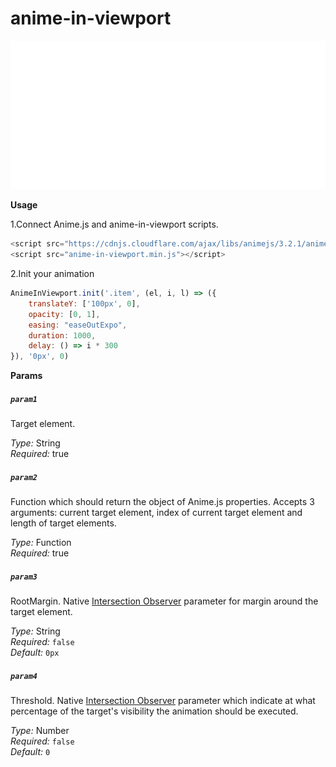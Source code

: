 # anime-in-viewport

![anime-in-viewport](/examples/example.gif)

**Usage**

1.Connect Anime.js and anime-in-viewport scripts.

```js 
<script src="https://cdnjs.cloudflare.com/ajax/libs/animejs/3.2.1/anime.min.js" integrity="sha512-z4OUqw38qNLpn1libAN9BsoDx6nbNFio5lA6CuTp9NlK83b89hgyCVq+N5FdBJptINztxn1Z3SaKSKUS5UP60Q==" crossorigin="anonymous" referrerpolicy="no-referrer"></script>
<script src="anime-in-viewport.min.js"></script>
```

2.Init your animation

```js
AnimeInViewport.init('.item', (el, i, l) => ({
    translateY: ['100px', 0],
    opacity: [0, 1],
    easing: "easeOutExpo",
    duration: 1000,
    delay: () => i * 300
}), '0px', 0)
```
     
**Params**

##### `param1`
Target element.

*Type:* String  
*Required:* true

##### `param2`
Function which should return the object of Anime.js properties. Accepts 3 arguments: current target element, index of current target element and length of target elements. 

*Type:* Function  
*Required:* true

##### `param3`
RootMargin. Native [Intersection Observer](https://developer.mozilla.org/en-US/docs/Web/API/Intersection_Observer_API) parameter for margin around the target element.

*Type:* String   
*Required:* `false`  
*Default:* `0px`  

##### `param4`
Threshold. Native [Intersection Observer](https://developer.mozilla.org/en-US/docs/Web/API/Intersection_Observer_API) parameter which indicate at what percentage of the target's visibility the animation should be executed.

*Type:* Number   
*Required:* `false`  
*Default:* `0`  
